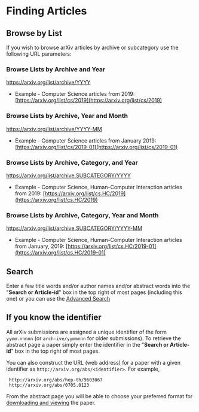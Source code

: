 # Finding Articles

## Browse by List
If you wish to browse arXiv articles by archive or subcategory use the following URL parameters: 

### Browse Lists by Archive and Year
https://arxiv.org/list/archive/YYYY

- Example - Computer Science articles from 2019: [https://arxiv.org/list/cs/2019](https://arxiv.org/list/cs/2019)

### Browse Lists by Archive, Year and Month
https://arxiv.org/list/archive/YYYY-MM

- Example - Computer Science articles from January 2019: [https://arxiv.org/list/cs/2019-01](https://arxiv.org/list/cs/2019-01)

### Browse Lists by Archive, Category, and Year
https://arxiv.org/list/archive.SUBCATEGORY/YYYY

- Example -  Computer Science, Human-Computer Interaction articles from 2019: [https://arxiv.org/list/cs.HC/2019](https://arxiv.org/list/cs.HC/2019) 

### Browse Lists by Archive, Category, Year and Month
https://arxiv.org/list/archive.SUBCATEGORY/YYYY-MM

- Example -  Computer Science, Human-Computer Interaction articles from January, 2019: [https://arxiv.org/list/cs.HC/2019-01](https://arxiv.org/list/cs.HC/2019-01) 

## Search
Enter a few title words and/or author names and/or abstract words into
the "**Search or Article-id**" box in the top right of most pages
(including this one) or you can use the [Advanced Search](https://arxiv.org/search/advanced)

## If you know the identifier
All arXiv submissions are assigned a unique identifier of the form
`yymm.nnnnn` (or `arch-ive/yymmnnn` for older submissions). To retrieve
the abstract page a paper simply enter the identifier in the "**Search
or Article-id**" box in the top right of most pages.

You can also construct the URL (web address) for a paper with a given
identifier as `http://arxiv.org/abs/<identifier>`. For example,

     http://arxiv.org/abs/hep-th/9603067
     http://arxiv.org/abs/0705.0123

From the abstract page you will be able to choose your preferred format
for [downloading and viewing](../view.md) the paper.
